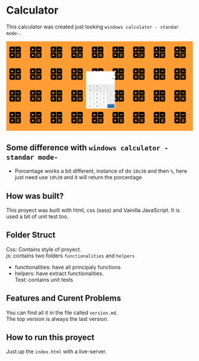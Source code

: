 # Calculator

This calculator was created just looking `windows calculator - standar mode-`.


<img src="./img/example/example.png"></img>

## Some difference with `windows calculator - standar mode-`

- Porcentage works a bit different, instance of do `10x30` and then `%`, here just need use `10%30` and it will return the porcentage

## How was built?

This proyect was built with html, css (sass) and Vainilla JavaScript.
It is used a bit of unit test too.  


## Folder Struct

Css: Contains style of proyect.  
js: contains two folders `functionalities` and `helpers`
 - functionalities: have all principaly functions
 - helpers: have extract functionalities.  
Test: contains unit tests

## Features and Curent Problems

You can find all it in the file called `version.md`.  
The top version is always the last version.
 
## How to run this proyect

Just up the `index.html` with a live-server.
